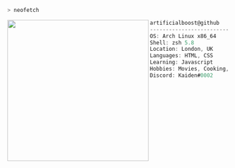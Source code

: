 ```zsh
> neofetch
```

<img align="left" src="https://avatars.githubusercontent.com/u/100364898?v=4" alt="" width="320" /> 

```csharp
artificialboost@github
-------------------------
OS: Arch Linux x86_64
Shell: zsh 5.8
Location: London, UK
Languages: HTML, CSS
Learning: Javascript
Hobbies: Movies, Cooking, Gaming
Discord: Kaiden#0002
```
